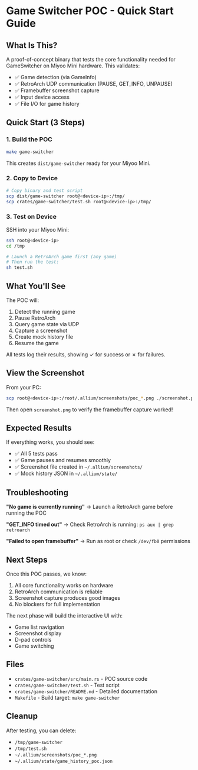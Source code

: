 # Game Switcher POC - Quick Start Guide

## What Is This?

A proof-of-concept binary that tests the core functionality needed for GameSwitcher on Miyoo Mini hardware. This validates:

- ✅ Game detection (via GameInfo)
- ✅ RetroArch UDP communication (PAUSE, GET_INFO, UNPAUSE)
- ✅ Framebuffer screenshot capture
- ✅ Input device access
- ✅ File I/O for game history

## Quick Start (3 Steps)

### 1. Build the POC

```bash
make game-switcher
```

This creates `dist/game-switcher` ready for your Miyoo Mini.

### 2. Copy to Device

```bash
# Copy binary and test script
scp dist/game-switcher root@<device-ip>:/tmp/
scp crates/game-switcher/test.sh root@<device-ip>:/tmp/
```

### 3. Test on Device

SSH into your Miyoo Mini:

```bash
ssh root@<device-ip>
cd /tmp

# Launch a RetroArch game first (any game)
# Then run the test:
sh test.sh
```

## What You'll See

The POC will:
1. Detect the running game
2. Pause RetroArch
3. Query game state via UDP
4. Capture a screenshot
5. Create mock history file
6. Resume the game

All tests log their results, showing ✓ for success or ✗ for failures.

## View the Screenshot

From your PC:

```bash
scp root@<device-ip>:/root/.allium/screenshots/poc_*.png ./screenshot.png
```

Then open `screenshot.png` to verify the framebuffer capture worked!

## Expected Results

If everything works, you should see:
- ✅ All 5 tests pass
- ✅ Game pauses and resumes smoothly
- ✅ Screenshot file created in `~/.allium/screenshots/`
- ✅ Mock history JSON in `~/.allium/state/`

## Troubleshooting

**"No game is currently running"**
→ Launch a RetroArch game before running the POC

**"GET_INFO timed out"**
→ Check RetroArch is running: `ps aux | grep retroarch`

**"Failed to open framebuffer"**
→ Run as root or check `/dev/fb0` permissions

## Next Steps

Once this POC passes, we know:
1. All core functionality works on hardware
2. RetroArch communication is reliable
3. Screenshot capture produces good images
4. No blockers for full implementation

The next phase will build the interactive UI with:
- Game list navigation
- Screenshot display
- D-pad controls
- Game switching

## Files

- `crates/game-switcher/src/main.rs` - POC source code
- `crates/game-switcher/test.sh` - Test script
- `crates/game-switcher/README.md` - Detailed documentation
- `Makefile` - Build target: `make game-switcher`

## Cleanup

After testing, you can delete:
- `/tmp/game-switcher`
- `/tmp/test.sh`
- `~/.allium/screenshots/poc_*.png`
- `~/.allium/state/game_history_poc.json`
